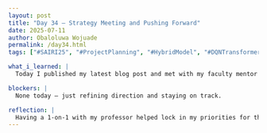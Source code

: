 ```yaml
---
layout: post
title: "Day 34 – Strategy Meeting and Pushing Forward"
date: 2025-07-11
author: Obaloluwa Wojuade
permalink: /day34.html
tags: ["#SAIRI25", "#ProjectPlanning", "#HybridModel", "#DQNTransformer", "#AIinHealthcare", "#MentorMeeting"]

what_i_learned: |
  Today I published my latest blog post and met with my faculty mentor for a deeper discussion on my next steps. We talked more in-depth about expanding the dataset, especially exploring public sources like MIMIC-III or generating synthetic data. We also reviewed progress on the baseline DQN variants and aligned on early steps for integrating the Transformer into my hybrid model.

blockers: |
  None today — just refining direction and staying on track.

reflection: |
  Having a 1-on-1 with my professor helped lock in my priorities for the week. It gave me more clarity on the model architecture, data strategy, and what to focus on next. I feel more confident moving forward with the hybrid DQN + Transformer work and pushing toward a complete, publishable project.
---
```

